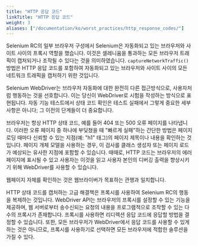 ```yaml
---
title: "HTTP 응답 코드"
linkTitle: "HTTP 응답 코드"
weight: 3
aliases: ["/documentation/ko/worst_practices/http_response_codes/"]
---
```


Selenium RC의 일부 브라우저 구성에서 Selenium은 자동화되고 있는 브라우저와 
사이트 사이의 프록시 역할을 했습니다. 이것은 셀레니움을 통과하는 모든 브라우저 
트래픽이 캡처되거나 조작될 수 있다는 것을 의미하였습니다. `captureNetworkTraffic()` 방법은 
HTTP 응답 코드를 포함하여 자동화되고 있는 브라우저와 사이트 사이의 모든 네트워크 트래픽을 캡처하기 위한 것입니다.

Selenium WebDriver는 브라우저 자동화에 대한 완전히 다른 접근방식으로, 사용자처럼 행동하는 것을 선호합니다.
이는 당신이 WebDriver로 시험을 작성하는 방식으로 표현됩니다. 자동 기능 테스트에서 상태 코드 확인은 테스트 
실패에서 그렇게 중요한 세부 사항은 아니다; 그 이전의 단계들이 더 중요합니다.

브라우저는 항상 HTTP 상태 코드, 예를 들어 404 또는 500 오류 페이지를 나타냅니다.
이러한 오류 페이지 중 하나에 부딪쳤을 때 "빠르게 실패"하는 간단한 방법은 페이지 
로딩 때마다 신뢰할 수 있는 지점(예: "h1" 태그)의 페이지 제목이나 내용을 확인하는 것입니다.
페이지 개체 모델을 사용하는 경우, 이 검사를 클래스 생성자 또는 페이지 로드가 예상되는 
유사한 지점에 포함할 수 있습니다. 때때로, HTTP 코드는 브라우저의 에러 페이지에 표시될 수 있고 
사용자는 이것을 읽고 사용자 본인의 디버깅 출력을 향상시키기 위해 WebDriver를 사용할 수 있습니다.

웹페이지 자체를 확인하는 것은 웹브라이버가 목표하는 관행과 일치합니다.

HTTP 상태 코드를 캡처하는 고급 해결책은 프록시를 사용하여 Selenium RC의 
행동을 복제하는 것입니다. WebDriver API는 브라우저의 프록시를 설정할 수 있는 기능을 제공하며, 
웹 서버로부터 송수신되는 요청의 내용을 프로그램적으로 조작할 수 있는 다수의 프록시가 존재합니다.
프록시를 사용하면 리디렉션 응답 코드에 응답할 방법을 결정할 수 있습니다. 또한, 모든 브라우저가 
WebDriver에서 응답 코드를 사용할 수 있게 하는 것은 아니므로, 프록시를 사용하기로 선택하면 
모든 브라우저에 적합한 솔루션을 가질 수 있다.
